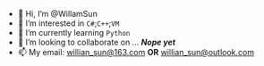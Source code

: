 - 👋 Hi, I’m @WillamSun
- 👀 I’m interested in `C#`;`C++`;`VM`
- 🌱 I’m currently learning `Python`
- 💞️ I’m looking to collaborate on ... ***Nope yet***
- 📫 My email: willian_sun@163.com **OR** willian_sun@outlook.com

<!---
WillamSun/WillamSun is a ✨ special ✨ repository because its `README.md` (this file) appears on your GitHub profile.
You can click the Preview link to take a look at your changes.
--->
